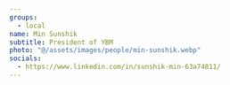 ```yaml
---
groups:
  - local
name: Min Sunshik
subtitle: President of YBM
photo: "@/assets/images/people/min-sunshik.webp"
socials:
  - https://www.linkedin.com/in/sunshik-min-63a74811/
---
```

